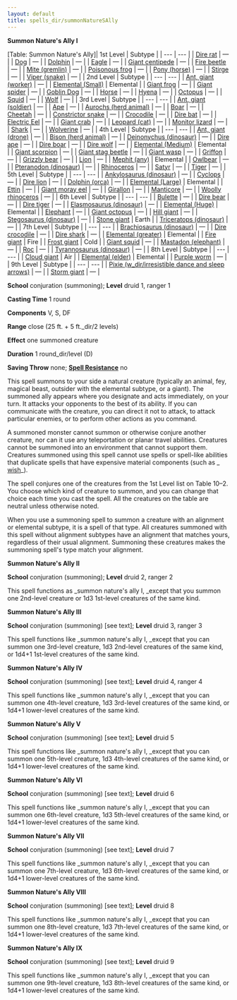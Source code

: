 ```yaml
---
layout: default
title: spells_dir/summonNatureSAlly
---
```

 **Summon Nature's Ally I**

[Table: Summon Nature's Ally]| 1st Level | Subtype |
| --- | --- |
| [Dire rat](../../monsters_dir/rat#_rat-dire) | — |
| [Dog](../../monsters_dir/dog#_dog) | — |
| [Dolphin](../../monsters_dir/dolphin#_dolphin) | — |
| [Eagle](../../monsters_dir/eagle#_eagle) | — |
| [Giant centipede](../../monsters_dir/centipede#_centipede-giant) | — |
| [Fire beetle](../../monsters_dir/beetle#_beetle-fire) | — |
| [Mite (gremlin)](../../monsters_dir/mite#_mite) | — |
| [Poisonous frog](../../monsters_dir/frog#_frog-poison) | — |
| [Pony (horse)](../../monsters_dir/horse#_horse-pony) | — |
| [Stirge](../../monsters_dir/stirge#_stirge) | — |
| [Viper (snake)](../../monsters_dir/familiar#_viper) | — |
| 2nd Level | Subtype |
| --- | --- |
| [Ant, giant (worker)](../../monsters_dir/ant#_ant-giant) | — |
| [Elemental (Small)](../../monsters_dir/elemental#_) | Elemental |
| [Giant frog](../../monsters_dir/frog#_frog-giant) | — |
| [Giant spider](../../monsters_dir/spider#_spider-giant) | — |
| [Goblin Dog](../../monsters_dir/goblinDog#_goblin-dog) | — |
| [Horse](../../monsters_dir/horse#_horse) | — |
| [Hyena](../../monsters_dir/hyena#_hyena) | — |
| [Octopus](../../monsters_dir/octopus#_octopus) | — |
| [Squid](../../monsters_dir/squid#_squid) | — |
| [Wolf](../../monsters_dir/wolf#_wolf) | — |
| 3rd Level | Subtype |
| --- | --- |
| [Ant, giant (soldier)](../../monsters_dir/ant#_ant-giant) | — |
| [Ape](../../monsters_dir/ape#_ape) | — |
| [Aurochs (herd animal)](../../monsters_dir/herdAnimal#_herd-animal-aurochs) | — |
| [Boar](../../monsters_dir/boar#_boar) | — |
| [Cheetah](../../monsters_dir/cat#_cat-cheetah) | — |
| [Constrictor snake](../../monsters_dir/snake#_snake-constrictor) | — |
| [Crocodile](../../monsters_dir/crocodile#_crocodile) | — |
| [Dire bat](../../monsters_dir/bat#_bat-dire) | — |
| [Electric Eel](../../monsters_dir/eel#_eel-electric) | — |
| [Giant crab](../../monsters_dir/crab#_crab-giant) | — |
| [Leopard (cat)](../../monsters_dir/cat#_cat-leopard) | — |
| [Monitor lizard](../../monsters_dir/lizard#_lizard-monitor) | — |
| [Shark](../../monsters_dir/shark#_shark) | — |
| [Wolverine](../../monsters_dir/wolverine#_wolverine) | — |
| 4th Level | Subtype |
| --- | --- |
| [Ant, giant (drone)](../../monsters_dir/ant#_ant-giant) | — |
| [Bison (herd animal)](../../monsters_dir/herdAnimal#_herd-animal-bison) | — |
| [Deinonychus (dinosaur)](../../monsters_dir/dinosaur#_dinosaur-deinonychus) | — |
| [Dire ape](../../monsters_dir/ape#_ape-dire) | — |
| [Dire boar](../../monsters_dir/boar#_boar-dire) | — |
| [Dire wolf](../../monsters_dir/wolf#_wolf-dire) | — |
| [Elemental (Medium)](../../monsters_dir/elemental#_) | Elemental |
| [Giant scorpion](../../monsters_dir/scorpion#_scorpion-giant) | — |
| [Giant stag beetle](../../monsters_dir/beetle#_beetle-giant-stag) | — |
| [Giant wasp](../../monsters_dir/wasp#_wasp-giant) | — |
| [Griffon](../../monsters_dir/griffon#_griffon) | — |
| [Grizzly bear](../../monsters_dir/bear#_bear-grizzly) | — |
| [Lion](../../monsters_dir/lion#_lion) | — |
| [Mephit (any)](../../monsters_dir/mephit#_) | Elemental |
| [Owlbear](../../monsters_dir/owlbear#_owlbear) | — |
| [Pteranodon (dinosaur)](../../monsters_dir/dinosaur#_dinosaur-pteranodon) | — |
| [Rhinoceros](../../monsters_dir/rhinoceros#_rhinoceros) | — |
| [Satyr](../../monsters_dir/satyr#_satyr) | — |
| [Tiger](../../monsters_dir/tiger#_tiger) | — |
| 5th Level | Subtype |
| --- | --- |
| [Ankylosaurus (dinosaur)](../../monsters_dir/dinosaur#_dinosaur-anklosaurus) | — |
| [Cyclops](../../monsters_dir/cyclops#_cyclops) | — |
| [Dire lion](../../monsters_dir/lion#_lion-dire) | — |
| [Dolphin (orca)](../../monsters_dir/dolphin#_dolphin-orca) | — |
| [Elemental (Large)](../../monsters_dir/elemental#_) | Elemental |
| [Ettin](../../monsters_dir/ettin#_ettin) | — |
| [Giant moray eel](../../monsters_dir/eel#_eel-giant-moray) | — |
| [Girallon](../../monsters_dir/girallon#_girallon) | — |
| [Manticore](../../monsters_dir/manticore#_manticore) | — |
| [Woolly rhinoceros](../../monsters_dir/rhinoceros#_rhinoceros-woolly) | — |
| 6th Level | Subtype |
| --- | --- |
| [Bulette](../../monsters_dir/bulette#_bulette) | — |
| [Dire bear](../../monsters_dir/bear#_bear-dire) | — |
| [Dire tiger](../../monsters_dir/tiger#_tiger-dire) | — |
| [Elasmosaurus (dinosaur)](../../monsters_dir/dinosaur#_dinosaur-elasmosaurus) | — |
| [Elemental (Huge)](../../monsters_dir/elemental#_) | Elemental |
| [Elephant](../../monsters_dir/elephant#_elephant) | — |
| [Giant octopus](../../monsters_dir/octopus#_octopus-giant) | — |
| [Hill giant](../../monsters_dir/giant#_giant-hill) | — |
| [Stegosaurus (dinosaur)](../../monsters_dir/dinosaur#_dinosaur-dtegosaurus) | — |
| [Stone giant](../../monsters_dir/giant#_giant-stone) | Earth |
| [Triceratops (dinosaur)](../../monsters_dir/dinosaur#_dinosaur-triceratops) | — |
| 7th Level | Subtype |
| --- | --- |
| [Brachiosaurus (dinosaur)](../../monsters_dir/dinosaur#_dinosaur-brachiosaurus) | — |
| [Dire crocodile](../../monsters_dir/crocodile#_crocodile-dire) | — |
| [Dire shark](../../monsters_dir/shark#_shark-dire) | — |
| [Elemental (greater)](../../monsters_dir/elemental#_) | Elemental |
| [Fire giant](../../monsters_dir/giant#_giant-fire) | Fire |
| [Frost giant](../../monsters_dir/giant#_giant-frost) | Cold |
| [Giant squid](../../monsters_dir/squid#_squid-giant) | — |
| [Mastadon (elephant)](../../monsters_dir/elephant#_elephant-mastodon) | — |
| [Roc](../../monsters_dir/roc#_roc) | — |
| [Tyrannosaurus (dinosaur)](../../monsters_dir/dinosaur#_dinosaur-tyrannosaurus) | — |
| 8th Level | Subtype |
| --- | --- |
| [Cloud giant](../../monsters_dir/giant#_giant-cloud) | Air |
| [Elemental (elder)](../../monsters_dir/elemental#_) | Elemental |
| [Purple worm](../../monsters_dir/purpleWorm#_purple-worm) | — |
| 9th Level | Subtype |
| --- | --- |
| [Pixie (w_dir/irresistible dance and sleep arrows)](../../monsters_dir/pixie#_pixie) | — |
| [Storm giant](../../monsters_dir/giant#_giant-storm) | — |

**School** conjuration (summoning); **Level** druid 1, ranger 1

**Casting Time** 1 round

**Components** V, S, DF

**Range** close (25 ft. + 5 ft._dir/2 levels)

**Effect** one summoned creature

**Duration** 1 round_dir/level (D)

**Saving Throw** none; **[Spell Resistance](../../glossary#_spell-resistance)** no

This spell summons to your side a natural creature (typically an animal, fey, magical beast, outsider with the elemental subtype, or a giant). The summoned ally appears where you designate and acts immediately, on your turn. It attacks your opponents to the best of its ability. If you can communicate with the creature, you can direct it not to attack, to attack particular enemies, or to perform other actions as you command.

A summoned monster cannot summon or otherwise conjure another creature, nor can it use any teleportation or planar travel abilities. Creatures cannot be summoned into an environment that cannot support them. Creatures summoned using this spell cannot use spells or spell-like abilities that duplicate spells that have expensive material components (such as _ [wish](../wish#_wish)_).

The spell conjures one of the creatures from the 1st Level list on Table 10–2. You choose which kind of creature to summon, and you can change that choice each time you cast the spell. All the creatures on the table are neutral unless otherwise noted.

When you use a summoning spell to summon a creature with an alignment or elemental subtype, it is a spell of that type. All creatures summoned with this spell without alignment subtypes have an alignment that matches yours, regardless of their usual alignment. Summoning these creatures makes the summoning spell's type match your alignment.

**Summon Nature's Ally II**

**School** conjuration (summoning); **Level** druid 2, ranger 2

This spell functions as _summon nature's ally I, _except that you summon one 2nd-level creature or 1d3 1st-level creatures of the same kind.

**Summon Nature's Ally III**

**School** conjuration (summoning) [see text]; **Level** druid 3, ranger 3

This spell functions like _summon nature's ally I, _except that you can summon one 3rd-level creature, 1d3 2nd-level creatures of the same kind, or 1d4+1 1st-level creatures of the same kind.

**Summon Nature's Ally IV**

**School** conjuration (summoning) [see text]; **Level** druid 4, ranger 4

This spell functions like _summon nature's ally I, _except that you can summon one 4th-level creature, 1d3 3rd-level creatures of the same kind, or 1d4+1 lower-level creatures of the same kind.

**Summon Nature's Ally V**

**School** conjuration (summoning) [see text]; **Level** druid 5

This spell functions like _summon nature's ally I, _except that you can summon one 5th-level creature, 1d3 4th-level creatures of the same kind, or 1d4+1 lower-level creatures of the same kind.

**Summon Nature's Ally VI**

**School** conjuration (summoning) [see text]; **Level** druid 6

This spell functions like _summon nature's ally I, _except that you can summon one 6th-level creature, 1d3 5th-level creatures of the same kind, or 1d4+1 lower-level creatures of the same kind.

**Summon Nature's Ally VII**

**School** conjuration (summoning) [see text]; **Level** druid 7

This spell functions like _summon nature's ally I, _except that you can summon one 7th-level creature, 1d3 6th-level creatures of the same kind, or 1d4+1 lower-level creatures of the same kind.

**Summon Nature's Ally VIII**

**School** conjuration (summoning) [see text]; **Level** druid 8

This spell functions like _summon nature's ally I, _except that you can summon one 8th-level creature, 1d3 7th-level creatures of the same kind, or 1d4+1 lower-level creatures of the same kind.

**Summon Nature's Ally IX**

**School** conjuration (summoning) [see text]; **Level** druid 9

This spell functions like _summon nature's ally I, _except that you can summon one 9th-level creature, 1d3 8th-level creatures of the same kind, or 1d4+1 lower-level creatures of the same kind.

